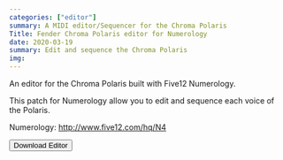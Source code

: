 ```yaml
---
categories: ["editor"]
summary: A MIDI editor/Sequencer for the Chroma Polaris
Title: Fender Chroma Polaris editor for Numerology
date: 2020-03-19
summary: Edit and sequence the Chroma Polaris 
img:
---
```



An editor for the Chroma Polaris built with Five12 Numerology.  

This patch for Numerology allow you to edit and sequence each voice of the Polaris. 

Numerology: http://www.five12.com/hq/N4

<div class="buttons"> <a href="https://github.com/publicsamples/Fender-Chroma-Polaris-editor-for-numerology" target="_blank"> <button>Download Editor</button></a> </div>